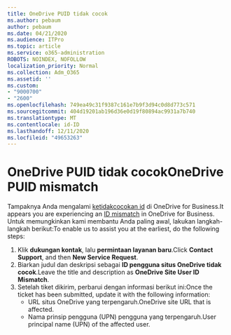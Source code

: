 ```yaml
---
title: OneDrive PUID tidak cocok
ms.author: pebaum
author: pebaum
ms.date: 04/21/2020
ms.audience: ITPro
ms.topic: article
ms.service: o365-administration
ROBOTS: NOINDEX, NOFOLLOW
localization_priority: Normal
ms.collection: Adm_O365
ms.assetid: ''
ms.custom:
- "9000700"
- "2600"
ms.openlocfilehash: 749ea49c31f9387c161e7b9f3d94c0d8d773c571
ms.sourcegitcommit: 404d19201ab196d36e0d19f80894ac9931a7b740
ms.translationtype: MT
ms.contentlocale: id-ID
ms.lasthandoff: 12/11/2020
ms.locfileid: "49653263"
---
```

# <a name="onedrive-puid-mismatch"></a><span data-ttu-id="bf1a0-102">OneDrive PUID tidak cocok</span><span class="sxs-lookup"><span data-stu-id="bf1a0-102">OneDrive PUID mismatch</span></span>

<span data-ttu-id="bf1a0-103">Tampaknya Anda mengalami [ketidakcocokan id](https://docs.microsoft.com/sharepoint/troubleshoot/administration/access-denied-or-need-permission-error-sharepoint-online-or-onedrive-for-business#when-accessing-a-onedrive-site) di OneDrive for Business.</span><span class="sxs-lookup"><span data-stu-id="bf1a0-103">It appears you are experiencing an [ID mismatch](https://docs.microsoft.com/sharepoint/troubleshoot/administration/access-denied-or-need-permission-error-sharepoint-online-or-onedrive-for-business#when-accessing-a-onedrive-site) in OneDrive for Business.</span></span> <span data-ttu-id="bf1a0-104">Untuk memungkinkan kami membantu Anda paling awal, lakukan langkah-langkah berikut:</span><span class="sxs-lookup"><span data-stu-id="bf1a0-104">To enable us to assist you at the earliest, do the following steps:</span></span>

1. <span data-ttu-id="bf1a0-105">Klik  **dukungan kontak**, lalu  **permintaan layanan baru**.</span><span class="sxs-lookup"><span data-stu-id="bf1a0-105">Click  **Contact Support**, and then  **New Service Request**.</span></span>
2. <span data-ttu-id="bf1a0-106">Biarkan judul dan deskripsi sebagai  **ID pengguna situs OneDrive tidak cocok**.</span><span class="sxs-lookup"><span data-stu-id="bf1a0-106">Leave the title and description as  **OneDrive Site User ID Mismatch**.</span></span>
3. <span data-ttu-id="bf1a0-107">Setelah tiket dikirim, perbarui dengan informasi berikut ini:</span><span class="sxs-lookup"><span data-stu-id="bf1a0-107">Once the ticket has been submitted, update it with the following information:</span></span>
    - <span data-ttu-id="bf1a0-108">URL situs OneDrive yang terpengaruh.</span><span class="sxs-lookup"><span data-stu-id="bf1a0-108">OneDrive site URL that is affected.</span></span>
    - <span data-ttu-id="bf1a0-109">Nama prinsip pengguna (UPN) pengguna yang terpengaruh.</span><span class="sxs-lookup"><span data-stu-id="bf1a0-109">User principal name (UPN) of the affected user.</span></span>
